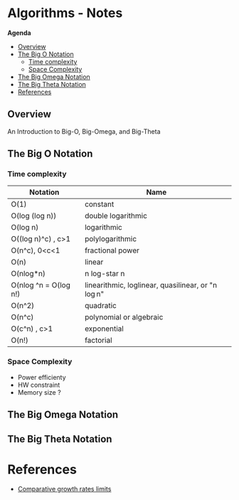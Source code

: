 # Algorithms - Notes

**Agenda**
- [Overview](#overview)
- [The Big O Notation](#the-big-o-notation)
  - [Time complexity](#time-complexity)
  - [Space Complexity](#space-complexity)
- [The Big Omega Notation](#the-big-omega-notation)
- [The Big Theta Notation](#the-big-theta-notation)
- [References](#references)

## Overview

An Introduction to Big-O, Big-Omega, and Big-Theta

## The Big O Notation

### Time complexity

|Notation|Name|
|--|--|
|O(1) 	 |constant |
|O(log (log n))	|double logarithmic|
|O(log n)	|logarithmic|
|O((log n)^c) , c>1|polylogarithmic|
|O(n^c),  0<c<1 |fractional power|
|O(n)	|linear|
|O(nlog*n)|n log-star n|
|O(nlog ^n = O(log n!)|linearithmic, loglinear, quasilinear, or "n log n"|
|O(n^2)	|quadratic|
|O(n^c)	|polynomial or algebraic|
|O(c^n) , c>1|exponential |
|O(n!)	|factorial|


### Space Complexity 

- Power efficienty
- HW constraint
- Memory size ?

## The Big Omega Notation
## The Big Theta Notation



# References

- [Comparative growth rates limits](https://en.wikipedia.org/wiki/Exponential_growth)